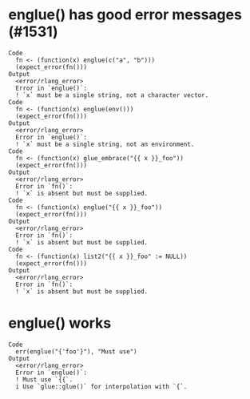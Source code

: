 # englue() has good error messages (#1531)

    Code
      fn <- (function(x) englue(c("a", "b")))
      (expect_error(fn()))
    Output
      <error/rlang_error>
      Error in `englue()`:
      ! `x` must be a single string, not a character vector.
    Code
      fn <- (function(x) englue(env()))
      (expect_error(fn()))
    Output
      <error/rlang_error>
      Error in `englue()`:
      ! `x` must be a single string, not an environment.
    Code
      fn <- (function(x) glue_embrace("{{ x }}_foo"))
      (expect_error(fn()))
    Output
      <error/rlang_error>
      Error in `fn()`:
      ! `x` is absent but must be supplied.
    Code
      fn <- (function(x) englue("{{ x }}_foo"))
      (expect_error(fn()))
    Output
      <error/rlang_error>
      Error in `fn()`:
      ! `x` is absent but must be supplied.
    Code
      fn <- (function(x) list2("{{ x }}_foo" := NULL))
      (expect_error(fn()))
    Output
      <error/rlang_error>
      Error in `fn()`:
      ! `x` is absent but must be supplied.

# englue() works

    Code
      err(englue("{'foo'}"), "Must use")
    Output
      <error/rlang_error>
      Error in `englue()`:
      ! Must use `{{`.
      i Use `glue::glue()` for interpolation with `{`.

